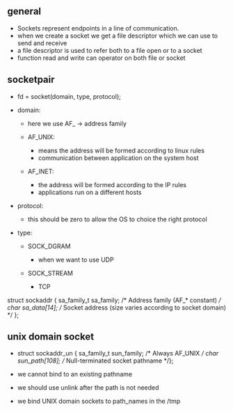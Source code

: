 ## general 
- Sockets represent endpoints in a line of communication.
- when we create a socket we get a file descriptor which we can use to send and receive 
- a file descriptor is used to refer  both to a file open or to a socket 
- function read and write can operator on both file or socket 

## socketpair 
- fd = socket(domain, type, protocol);

- domain:
    - here we use AF_ -> address family 
    - AF_UNIX:
        - means the address will be formed according to linux rules
        - communication between application on the system host  

    - AF_INET:
        - the address will be formed according to the IP rules 
        - applications run on a different hosts 


- protocol:
    - this should be zero to allow the OS to choice the right protocol 

- type:
    - SOCK_DGRAM
        - when we want to use UDP 
    
    - SOCK_STREAM
        - TCP



struct sockaddr {
    sa_family_t sa_family; /* Address family (AF_* constant) */
    char sa_data[14]; /* Socket address (size varies according to socket domain) */
};

## unix domain socket 
- struct sockaddr_un {
    sa_family_t sun_family; /* Always AF_UNIX */
    char sun_path[108]; /* Null-terminated socket pathname */};

- we cannot bind to an existing pathname 
- we should use unlink after the path is not needed
- we bind UNIX domain sockets to path_names in the /tmp